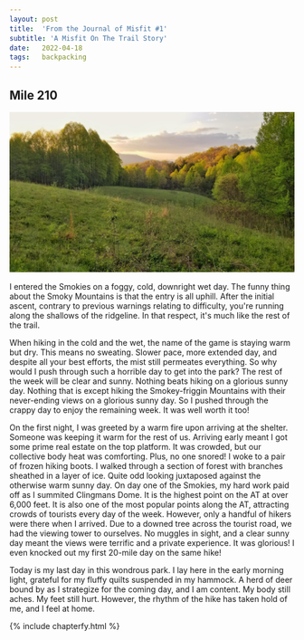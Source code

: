 ```yaml
---
layout: post
title:  'From the Journal of Misfit #1'
subtitle: 'A Misfit On The Trail Story'
date:   2022-04-18
tags:   backpacking
---
```

## Mile 210

![field](/assets/img_misfit_series/06-field.jpeg)

I entered the Smokies on a foggy, cold, downright wet day. The funny thing about the Smoky Mountains is that the entry is all uphill. After
the initial ascent, contrary to previous warnings relating to difficulty, you're running along the shallows of the ridgeline. In that
respect, it's much like the rest of the trail.

When hiking in the cold and the wet, the name of the game is staying warm but dry. This means no sweating. Slower pace, more extended day,
and despite all your best efforts, the mist still permeates everything. So why would I push through such a horrible day to get into the
park? The rest of the week will be clear and sunny. Nothing beats hiking on a glorious sunny day. Nothing that is except hiking the
Smokey-friggin Mountains with their never-ending views on a glorious sunny day. So I pushed through the crappy day to enjoy the remaining
week. It was well worth it too!

On the first night, I was greeted by a warm fire upon arriving at the shelter. Someone was keeping it warm for the rest of us. Arriving
early meant I got some prime real estate on the top platform. It was crowded, but our collective body heat was comforting. Plus, no one
snored! I woke to a pair of frozen hiking boots. I walked through a section of forest with branches sheathed in a layer of ice. Quite odd
looking juxtaposed against the otherwise warm sunny day. On day one of the Smokies, my hard work paid off as I summited Clingmans Dome. It
is the highest point on the AT at over 6,000 feet. It is also one of the most popular points along the AT, attracting crowds of tourists
every day of the week. However, only a handful of hikers were there when I arrived. Due to a downed tree across the tourist road, we had the
viewing tower to ourselves. No muggles in sight, and a clear sunny day meant the views were terrific and a private experience. It was
glorious! I even knocked out my first 20-mile day on the same hike!

Today is my last day in this wondrous park. I lay here in the early morning light, grateful for my fluffy quilts suspended in my hammock. A
herd of deer bound by as I strategize for the coming day, and I am content. My body still aches. My feet still hurt. However, the rhythm of
the hike has taken hold of me, and I feel at home.

{% include chapterfy.html %}
